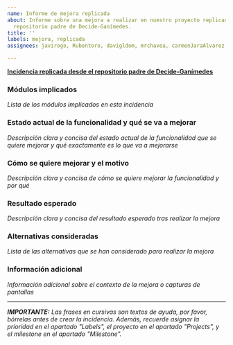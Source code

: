```yaml
---
name: Informe de mejora replicada
about: Informe sobre una mejora a realizar en nuestro proyecto replicada desde el
  repositorio padre de Decide-Ganímedes.
title: ''
labels: mejora, replicada
assignees: javirogo, Rubentoro, davigldom, mrchavea, carmenJaraAlvarez

---
```


**[Incidencia replicada desde el repositorio padre de Decide-Ganímedes](AÑADIR_URL)**

### Módulos implicados
_Lista de los módulos implicados en esta incidencia_

### Estado actual de la funcionalidad y qué se va a mejorar
_Descripción clara y concisa del estado actual de la funcionalidad que se quiere mejorar y qué exactamente es lo que va a mejorarse_

### Cómo se quiere mejorar y el motivo
_Descripción clara y concisa de cómo se quiere mejorar la funcionalidad y por qué_

### Resultado esperado
_Descripción clara y concisa del resultado esperado tras realizar la mejora_

### Alternativas consideradas
_Lista de las alternativas que se han considerado para realizar la mejora_

### Información adicional
_Información adicional sobre el contexto de la mejora o capturas de pantallas_

---

_**IMPORTANTE:** Las frases en cursivas son textos de ayuda, por favor, bórrelas antes de crear la incidencia. Además, recuerde asignar la prioridad en el apartado "Labels", el proyecto en el apartado "Projects", y el milestone en el apartado "Milestone"._
